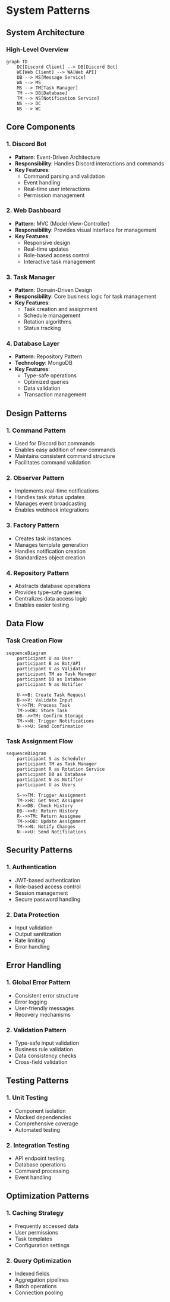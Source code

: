 # System Patterns

## System Architecture

### High-Level Overview

```mermaid
graph TD
    DC[Discord Client] --> DB[Discord Bot]
    WC[Web Client] --> WA[Web API]
    DB --> MS[Message Service]
    WA --> MS
    MS --> TM[Task Manager]
    TM --> DB[Database]
    TM --> NS[Notification Service]
    NS --> DC
    NS --> WC
```

## Core Components

### 1. Discord Bot
- **Pattern**: Event-Driven Architecture
- **Responsibility**: Handles Discord interactions and commands
- **Key Features**:
  - Command parsing and validation
  - Event handling
  - Real-time user interactions
  - Permission management

### 2. Web Dashboard
- **Pattern**: MVC (Model-View-Controller)
- **Responsibility**: Provides visual interface for management
- **Key Features**:
  - Responsive design
  - Real-time updates
  - Role-based access control
  - Interactive task management

### 3. Task Manager
- **Pattern**: Domain-Driven Design
- **Responsibility**: Core business logic for task management
- **Key Features**:
  - Task creation and assignment
  - Schedule management
  - Rotation algorithms
  - Status tracking

### 4. Database Layer
- **Pattern**: Repository Pattern
- **Technology**: MongoDB
- **Key Features**:
  - Type-safe operations
  - Optimized queries
  - Data validation
  - Transaction management

## Design Patterns

### 1. Command Pattern
- Used for Discord bot commands
- Enables easy addition of new commands
- Maintains consistent command structure
- Facilitates command validation

### 2. Observer Pattern
- Implements real-time notifications
- Handles task status updates
- Manages event broadcasting
- Enables webhook integrations

### 3. Factory Pattern
- Creates task instances
- Manages template generation
- Handles notification creation
- Standardizes object creation

### 4. Repository Pattern
- Abstracts database operations
- Provides type-safe queries
- Centralizes data access logic
- Enables easier testing

## Data Flow

### Task Creation Flow
```mermaid
sequenceDiagram
    participant U as User
    participant B as Bot/API
    participant V as Validator
    participant TM as Task Manager
    participant DB as Database
    participant N as Notifier

    U->>B: Create Task Request
    B->>V: Validate Input
    V->>TM: Process Task
    TM->>DB: Store Task
    DB-->>TM: Confirm Storage
    TM->>N: Trigger Notifications
    N-->>U: Send Confirmation
```

### Task Assignment Flow
```mermaid
sequenceDiagram
    participant S as Scheduler
    participant TM as Task Manager
    participant R as Rotation Service
    participant DB as Database
    participant N as Notifier
    participant U as Users

    S->>TM: Trigger Assignment
    TM->>R: Get Next Assignee
    R->>DB: Check History
    DB-->>R: Return History
    R-->>TM: Return Assignee
    TM->>DB: Update Assignment
    TM->>N: Notify Changes
    N-->>U: Send Notifications
```

## Security Patterns

### 1. Authentication
- JWT-based authentication
- Role-based access control
- Session management
- Secure password handling

### 2. Data Protection
- Input validation
- Output sanitization
- Rate limiting
- Error handling

## Error Handling

### 1. Global Error Pattern
- Consistent error structure
- Error logging
- User-friendly messages
- Recovery mechanisms

### 2. Validation Pattern
- Type-safe input validation
- Business rule validation
- Data consistency checks
- Cross-field validation

## Testing Patterns

### 1. Unit Testing
- Component isolation
- Mocked dependencies
- Comprehensive coverage
- Automated testing

### 2. Integration Testing
- API endpoint testing
- Database operations
- Command processing
- Event handling

## Optimization Patterns

### 1. Caching Strategy
- Frequently accessed data
- User permissions
- Task templates
- Configuration settings

### 2. Query Optimization
- Indexed fields
- Aggregation pipelines
- Batch operations
- Connection pooling

